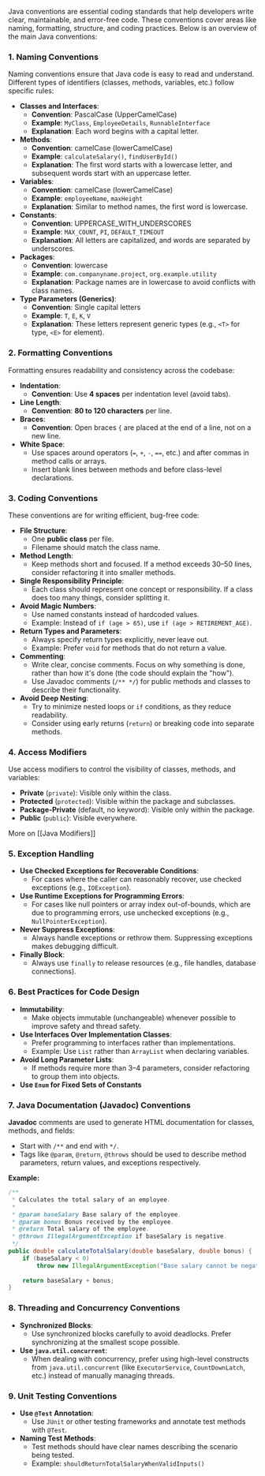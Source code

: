 Java conventions are essential coding standards that help developers write clear, maintainable, and error-free code. These conventions cover areas like naming, formatting, structure, and coding practices. Below is an overview of the main Java conventions:
### 1. Naming Conventions
Naming conventions ensure that Java code is easy to read and understand. Different types of identifiers (classes, methods, variables, etc.) follow specific rules:
- **Classes and Interfaces**:
    - **Convention**: PascalCase (UpperCamelCase)
    - **Example**: `MyClass`, `EmployeeDetails`, `RunnableInterface`
    - **Explanation**: Each word begins with a capital letter.
- **Methods**:
    - **Convention**: camelCase (lowerCamelCase)
    - **Example**: `calculateSalary()`, `findUserById()`
    - **Explanation**: The first word starts with a lowercase letter, and subsequent words start with an uppercase letter.
- **Variables**:
    - **Convention**: camelCase (lowerCamelCase)
    - **Example**: `employeeName`, `maxHeight`
    - **Explanation**: Similar to method names, the first word is lowercase.
- **Constants**:
    - **Convention**: UPPERCASE_WITH_UNDERSCORES
    - **Example**: `MAX_COUNT`, `PI`, `DEFAULT_TIMEOUT`
    - **Explanation**: All letters are capitalized, and words are separated by underscores.
- **Packages**:
    - **Convention**: lowercase
    - **Example**: `com.companyname.project`, `org.example.utility`
    - **Explanation**: Package names are in lowercase to avoid conflicts with class names.
- **Type Parameters (Generics)**:
    - **Convention**: Single capital letters
    - **Example**: `T`, `E`, `K`, `V`
    - **Explanation**: These letters represent generic types (e.g., `<T>` for type, `<E>` for element).
### 2. Formatting Conventions
Formatting ensures readability and consistency across the codebase:
- **Indentation**:
    - **Convention**: Use **4 spaces** per indentation level (avoid tabs).
- **Line Length**:
    - **Convention**: **80 to 120 characters** per line.
- **Braces**:
    - **Convention**: Open braces `{` are placed at the end of a line, not on a new line.
- **White Space**:
    - Use spaces around operators (`=`, `+`, `-`, `==`, etc.) and after commas in method calls or arrays.
    - Insert blank lines between methods and before class-level declarations.
### 3. Coding Conventions
These conventions are for writing efficient, bug-free code:
- **File Structure**:
    - One **public class** per file.
    - Filename should match the class name.
- **Method Length**:
    - Keep methods short and focused. If a method exceeds 30–50 lines, consider refactoring it into smaller methods.
- **Single Responsibility Principle**:
    - Each class should represent one concept or responsibility. If a class does too many things, consider splitting it.
- **Avoid Magic Numbers**:
    - Use named constants instead of hardcoded values.
    - Example: Instead of `if (age > 65)`, use `if (age > RETIREMENT_AGE)`.
- **Return Types and Parameters**:
    - Always specify return types explicitly, never leave out.
    - Example: Prefer `void` for methods that do not return a value.
- **Commenting**:
    - Write clear, concise comments. Focus on why something is done, rather than how it's done (the code should explain the "how").
    - Use Javadoc comments (`/** */`) for public methods and classes to describe their functionality.
- **Avoid Deep Nesting**:
    - Try to minimize nested loops or `if` conditions, as they reduce readability.
    - Consider using early returns (`return`) or breaking code into separate methods.
### 4. Access Modifiers
Use access modifiers to control the visibility of classes, methods, and variables:
- **Private** (`private`): Visible only within the class.
- **Protected** (`protected`): Visible within the package and subclasses.
- **Package-Private** (default, no keyword): Visible only within the package.
- **Public** (`public`): Visible everywhere.

More on [[Java Modifiers]]
### 5. **Exception Handling**
- **Use Checked Exceptions for Recoverable Conditions**:
    - For cases where the caller can reasonably recover, use checked exceptions (e.g., `IOException`).
- **Use Runtime Exceptions for Programming Errors**:
    - For cases like null pointers or array index out-of-bounds, which are due to programming errors, use unchecked exceptions (e.g., `NullPointerException`).
- **Never Suppress Exceptions**:
    - Always handle exceptions or rethrow them. Suppressing exceptions makes debugging difficult.
- **Finally Block**:
    - Always use `finally` to release resources (e.g., file handles, database connections).
### 6. **Best Practices for Code Design**
- **Immutability**:
    - Make objects immutable (unchangeable) whenever possible to improve safety and thread safety.
- **Use Interfaces Over Implementation Classes**:
    - Prefer programming to interfaces rather than implementations.
    - Example: Use `List` rather than `ArrayList` when declaring variables.
- **Avoid Long Parameter Lists**:
    - If methods require more than 3–4 parameters, consider refactoring to group them into objects.
- **Use `Enum` for Fixed Sets of Constants**
### 7. Java Documentation (Javadoc) Conventions
**Javadoc** comments are used to generate HTML documentation for classes, methods, and fields:
- Start with `/**` and end with `*/`.
- Tags like `@param`, `@return`, `@throws` should be used to describe method parameters, return values, and exceptions respectively.

**Example:**
```java
/**
 * Calculates the total salary of an employee.
 * 
 * @param baseSalary Base salary of the employee.
 * @param bonus Bonus received by the employee.
 * @return Total salary of the employee.
 * @throws IllegalArgumentException if baseSalary is negative.
 */
public double calculateTotalSalary(double baseSalary, double bonus) {
    if (baseSalary < 0) 
        throw new IllegalArgumentException("Base salary cannot be negative.");
    
    return baseSalary + bonus;
}
```
### 8. Threading and Concurrency Conventions
- **Synchronized Blocks**:
    - Use synchronized blocks carefully to avoid deadlocks. Prefer synchronizing at the smallest scope possible.
- **Use `java.util.concurrent`**:
    - When dealing with concurrency, prefer using high-level constructs from `java.util.concurrent` (like `ExecutorService`, `CountDownLatch`, etc.) instead of manually managing threads.

### 9. Unit Testing Conventions
- **Use `@Test` Annotation**:
    - Use `JUnit` or other testing frameworks and annotate test methods with `@Test`.
- **Naming Test Methods**:
    - Test methods should have clear names describing the scenario being tested.
    - Example: `shouldReturnTotalSalaryWhenValidInputs()`